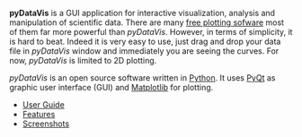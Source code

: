 **pyDataVis** is a GUI application for interactive visualization, analysis and manipulation of scientific data. There are many [free plotting sofware](https://en.wikipedia.org/wiki/Category:Free_plotting_software) most of them far more powerful than *pyDataVis*. However, in terms of simplicity, it is hard to beat. Indeed it is very easy to use, just drag and drop your data file in *pyDataVis* window and immediately you are seeing the curves. For now, *pyDataVis* is limited to 2D plotting.

*pyDataVis* is an open source software written in [Python](https://en.wikipedia.org/wiki/Python_(programming_language)). It uses [PyQt](https://riverbankcomputing.com/software/pyqt/) as graphic user interface (GUI) and [Matplotlib](https://matplotlib.org/) for plotting.

- [User Guide](pyDataVis.html)
- [Features](Features.md)
- [Screenshots](Screenshots.md)
